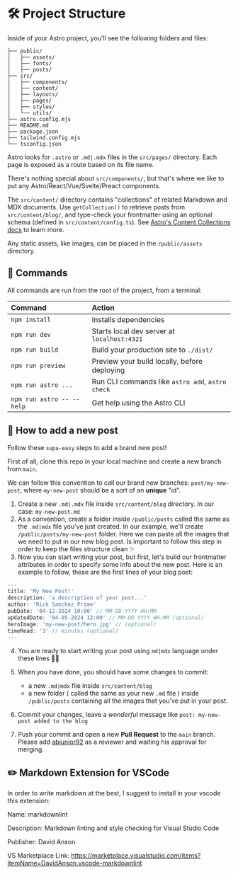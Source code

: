 # 🛠️ Project Structure

Inside of your Astro project, you'll see the following folders and files:

```text
├── public/
│   ├── assets/
│   ├── fonts/
│   ├── posts/
├── src/
│   ├── components/
│   ├── content/
│   ├── layouts/
│   ├── pages/
│   ├── styles/
│   └── utils/
├── astro.config.mjs
├── README.md
├── package.json
├── tailwind.config.mjs
└── tsconfig.json
```

Astro looks for `.astro` or `.md|.mdx` files in the `src/pages/` directory. Each page is exposed as a route based on its file name.

There's nothing special about `src/components/`, but that's where we like to put any Astro/React/Vue/Svelte/Preact components.

The `src/content/` directory contains "collections" of related Markdown and MDX documents. Use `getCollection()` to retrieve posts from `src/content/blog/`, and type-check your frontmatter using an optional schema (defined in `src/content/config.ts`). See [Astro's Content Collections docs](https://docs.astro.build/en/guides/content-collections/) to learn more.

Any static assets, like images, can be placed in the `/public/assets` directory.

## 🧞 Commands

All commands are run from the root of the project, from a terminal:

| Command                   | Action                                           |
| :------------------------ | :----------------------------------------------- |
| `npm install`             | Installs dependencies                            |
| `npm run dev`             | Starts local dev server at `localhost:4321`      |
| `npm run build`           | Build your production site to `./dist/`          |
| `npm run preview`         | Preview your build locally, before deploying     |
| `npm run astro ...`       | Run CLI commands like `astro add`, `astro check` |
| `npm run astro -- --help` | Get help using the Astro CLI                     |

## 🚀 How to add a new post

Follow these `supa-easy` steps to add a brand new post!

First of all, clone this repo in your local machine and create a new branch from `main`.

We can follow this convention to call our brand new branches: `post/my-new-post`, where `my-new-post` should be a sort of an **unique** "id".

1. Create a new `.md|.mdx` file inside `src/content/blog` directory. In our case: `my-new-post.md`
2. As a convention, create a folder inside `/public/posts` called the same as the `.md|mdx` file you've just created. In our example, we'll create `/public/posts/my-new-post` folder. Here we can paste all the images that we need to put in our new blog post. Is important to follow this step in order to keep the files structure clean ✨
3. Now you can start writing your post, but first, let's build our frontmatter attributes in order to specify some info about the new post. Here is an example to follow, these are the first lines of your blog post:

```js
---
title: 'My New Post!'
description: 'a description of your post...'
author: 'Rick Sanchez Prime'
pubDate: '04-12-2024 10:00' // MM-DD-YYYY HH:MM
updatedDate: '04-05-2024 12:00' // MM-DD-YYYY HH:MM (optional)
heroImage: 'my-new-post/hero.jpg' // (optional)
timeRead: '3' // minutes (optional)
---
```

4. You are ready to start writing your post using `md|mdx` language under these lines 🤙🏻
5. When you have done, you should have some changes to commit:

    - a new `.md|mdx` file inside `src/content/blog`
    - a new folder ( called the same as your new `.md` file ) inside `/public/posts` containing all the images that you've put in your post.

6. Commit your changes, leave a *wonderful* message like `post: my-new-post added to the blog`
7. Push your commit and open a new **Pull Request** to the `main` branch. Please add [abjunior92](https://github.com/abjunior92) as a reviewer and waiting his approval for merging.

## ✏️ Markdown Extension for VSCode

In order to write markdown at the best, I suggest to install in your vscode this extension:

Name: markdownlint

Description: Markdown linting and style checking for Visual Studio Code

Publisher: David Anson

VS Marketplace Link: <https://marketplace.visualstudio.com/items?itemName=DavidAnson.vscode-markdownlint>
